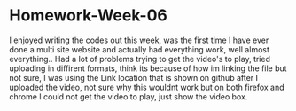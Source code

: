 # Homework-Week-06

I enjoyed writing the codes out this week, was the first time I have ever done a multi site website and actually had
everything work, well almost everything.. Had a lot of problems trying to get the video's to play, tried uploading in 
diffirent formats, think its because of how im linking the file but not sure, I was using the Link location that
is shown on github after I uploaded the video, not sure why this wouldnt work but on both firefox and chrome I could
not get the video to play, just show the video box.
